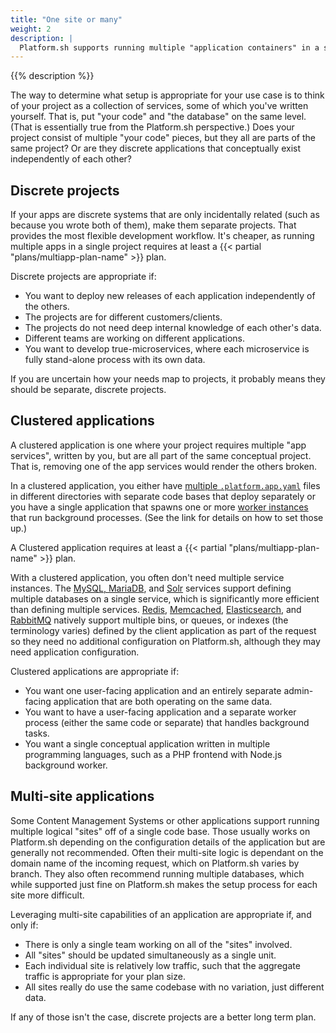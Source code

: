 ```yaml
---
title: "One site or many"
weight: 2
description: |
  Platform.sh supports running multiple "application containers" in a single project. That can be extremely powerful in some cases, but if misused can lead to unnecessary maintenance difficulty and excessive costs.
---
```


{{% description %}}

The way to determine what setup is appropriate for your use case is to think of your project as a collection of services, some of which you've written yourself.
That is, put "your code" and "the database" on the same level.
(That is essentially true from the Platform.sh perspective.)
Does your project consist of multiple "your code" pieces, but they all are parts of the same project?
Or are they discrete applications that conceptually exist independently of each other?

## Discrete projects

If your apps are discrete systems that are only incidentally related (such as because you wrote both of them), make them separate projects.
That provides the most flexible development workflow.
It's cheaper, as running multiple apps in a single project requires at least a {{< partial "plans/multiapp-plan-name" >}} plan.

Discrete projects are appropriate if:

* You want to deploy new releases of each application independently of the others.
* The projects are for different customers/clients.
* The projects do not need deep internal knowledge of each other's data.
* Different teams are working on different applications.
* You want to develop true-microservices, where each microservice is fully stand-alone process with its own data.

If you are uncertain how your needs map to projects, it probably means they should be separate, discrete projects.

## Clustered applications

A clustered application is one where your project requires multiple "app services", written by you, but are all part of the same conceptual project.
That is, removing one of the app services would render the others broken.

In a clustered application, you either have [multiple `.platform.app.yaml`](../create-apps/multi-app/_index.md) files in different directories with separate code bases that deploy separately or you have a single application that spawns one or more [worker instances](../create-apps/app-reference.md#workers) that run background processes.
(See the link for details on how to set those up.)

A Clustered application requires at least a {{< partial "plans/multiapp-plan-name" >}} plan.

With a clustered application, you often don't need multiple service instances.
The [MySQL, MariaDB](../add-services/mysql/_index.md),
and [Solr](../add-services/solr.md) services support defining multiple databases on a single service,
which is significantly more efficient than defining multiple services.
[Redis](../add-services/redis.md), [Memcached](../add-services/memcached.md),
[Elasticsearch](../add-services/elasticsearch.md), and [RabbitMQ](../add-services/rabbitmq.md)
natively support multiple bins, or queues, or indexes (the terminology varies) defined by the client application
as part of the request so they need no additional configuration on Platform.sh,
although they may need application configuration.

Clustered applications are appropriate if:

* You want one user-facing application and an entirely separate admin-facing application that are both operating on the same data.
* You want to have a user-facing application and a separate worker process (either the same code or separate) that handles background tasks.
* You want a single conceptual application written in multiple programming languages, such as a PHP frontend with Node.js background worker.

## Multi-site applications

Some Content Management Systems or other applications support running multiple logical "sites" off of a single code base.
Those usually works on Platform.sh depending on the configuration details of the application but are generally not recommended.
Often their multi-site logic is dependant on the domain name of the incoming request, which on Platform.sh varies by branch.
They also often recommend running multiple databases, which while supported just fine on Platform.sh makes the setup process for each site more difficult.

Leveraging multi-site capabilities of an application are appropriate if, and only if:

* There is only a single team working on all of the "sites" involved.
* All "sites" should be updated simultaneously as a single unit.
* Each individual site is relatively low traffic, such that the aggregate traffic is appropriate for your plan size.
* All sites really do use the same codebase with no variation, just different data.

If any of those isn't the case, discrete projects are a better long term plan.
